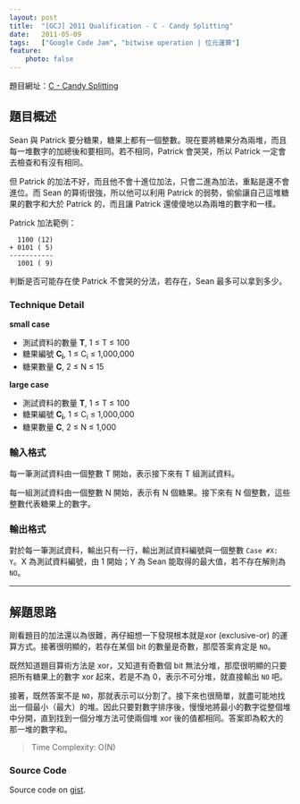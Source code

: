 ```yaml
---
layout: post
title:  "[GCJ] 2011 Qualification - C - Candy Splitting"
date:   2011-05-09
tags:   ["Google Code Jam", "bitwise operation | 位元運算"]
feature:
    photo: false
---
```


題目網址：[C - Candy Splitting](http://code.google.com/codejam/contest/dashboard?c=975485#s=p2)

## 題目概述

Sean 與 Patrick 要分糖果，糖果上都有一個整數。現在要將糖果分為兩堆，而且每一堆數字的加總後和要相同。若不相同，Patrick 會哭哭，所以 Patrick 一定會去檢查和有沒有相同。

但 Patrick 的加法不好，而且他不會十進位加法，只會二進為加法，重點是還不會進位。而 Sean 的算術很強，所以他可以利用 Patrick 的弱勢，偷偷讓自己這堆糖果的數字和大於 Patrick 的，而且讓 Patrick 還傻傻地以為兩堆的數字和一樣。

Patrick 加法範例：

	  1100 (12)
	+ 0101 ( 5)
	-----------
	  1001 ( 9)

判斷是否可能存在使 Patrick 不會哭的分法，若存在，Sean 最多可以拿到多少。

### Technique Detail

**small case**

- 測試資料的數量 **T**, 1 ≤ T ≤ 100
- 糖果編號 **C<sub>i</sub>**, 1 ≤ C<sub>i</sub> ≤ 1,000,000
- 糖果數量 **C**, 2 ≤ N ≤ 15

**large case**

- 測試資料的數量 **T**, 1 ≤ T ≤ 100
- 糖果編號 **C<sub>i</sub>**, 1 ≤ C<sub>i</sub> ≤ 1,000,000
- 糖果數量 **C**, 2 ≤ N ≤ 1,000

### 輸入格式

每一筆測試資料由一個整數 T 開始，表示接下來有 T 組測試資料。

每一組測試資料由一個整數 N 開始，表示有 N 個糖果。接下來有 N 個整數，這些整數代表糖果上的數字。

### 輸出格式

對於每一筆測試資料，輸出只有一行，輸出測試資料編號與一個整數 `Case #X: Y`。X 為測試資料編號，由 1 開始；Y 為 Sean 能取得的最大值，若不存在解則為 `NO`。

---

## 解題思路

剛看題目的加法還以為很難，再仔細想一下發現根本就是xor (exclusive-or) 的運算方式。接著很明顯的，若存在某個 bit 的數量是奇數，那麼答案肯定是 `NO`。

既然知道題目算術方法是 xor，又知道有奇數個 bit 無法分堆，那麼很明顯的只要把所有糖果上的數字 xor 起來，若是不為 0，表示不可分堆，就直接輸出 `NO` 吧。

接著，既然答案不是 `NO`，那就表示可以分割了。接下來也很簡單，就盡可能地找出一個最小（最大）的堆。因此只要對數字排序後，慢慢地將最小的數字從整個堆中分開，直到找到一個分堆方法可使兩個堆 xor 後的值都相同。答案即為較大的那一堆的數字和。

> Time Complexity: O(N)

### Source Code

<script src="https://gist.github.com/KuoE0/1619671.js"></script>

Source code on [gist](https://gist.github.com/KuoE0/1619671).

